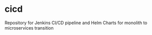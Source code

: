 # cicd
Repository for Jenkins CI/CD pipeline and Helm Charts for monolith to microservices transition
